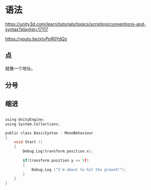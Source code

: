 # 语法

https://unity3d.com/learn/tutorials/topics/scripting/conventions-and-syntax?playlist=17117

https://youtu.be/xtvPpR0YdQs

## 点

就像一个地址。

## 分号



## 缩进

```c

using UnityEngine;
using System.Collections;

public class BasicSyntax : MonoBehaviour
{
    void Start ()
    {
        Debug.Log(transform.position.x);
        
        if(transform.position.y <= 5f)
        {
            Debug.Log ("I'm about to hit the ground!");
        }
    }
}
```